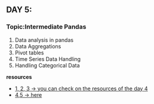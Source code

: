 ## DAY 5:

### Topic:Intermediate Pandas
1. Data analysis in pandas
2. Data Aggregations
3. Pivot tables 
4. Time Series Data Handling
5. Handling Categorical Data

**resources** 
- [1, 2, 3 -> you can check on the resources of the day 4](https://www.datacamp.com/tutorial/pandas)
- [4,5 -> here](https://github.com/HassaneSkikri/Step_by_Step_to_Learn_Data_Science/blob/main/Day%205%20-%20Intermediate%20pandas/time%20and%20categorical%20data.md) 
